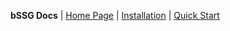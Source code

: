 **bSSG Docs** | [Home Page](https://bSSG-project.github.io/bSSG) | [Installation](https://bSSG-project.github.io/bSSG/install) | [Quick Start](https://bSSG-project.github.io/bSSG/quickstart)